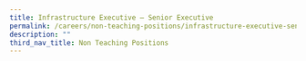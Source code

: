 ```yaml
---
title: Infrastructure Executive – Senior Executive
permalink: /careers/non-teaching-positions/infrastructure-executive-senior-executive/
description: ""
third_nav_title: Non Teaching Positions
---
```

